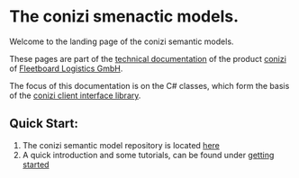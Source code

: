 # The **conizi smenactic models**.

Welcome to the landing page of the conizi semantic models.

These pages are part of the [technical documentation](https://fleetboard-logistics.github.io) of the product [conizi](https://conizi.de) of [Fleetboard Logistics GmbH](https://fleetboard-logistics.com).

The focus of this documentation is on the C# classes, which form the basis of the [conizi client interface library]().

## Quick Start:

1. The conizi semantic model repository is located [here](https://github.com/fleetboard-logistics/semantic-model)
2. A quick introduction and some tutorials, can be found under [getting started](articles/index.md)